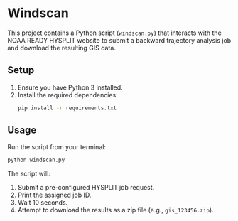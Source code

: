 # Windscan

This project contains a Python script (`windscan.py`) that interacts with the NOAA READY HYSPLIT website to submit a backward trajectory analysis job and download the resulting GIS data.

## Setup

1.  Ensure you have Python 3 installed.
2.  Install the required dependencies:
    ```bash
    pip install -r requirements.txt
    ```

## Usage

Run the script from your terminal:

```bash
python windscan.py
```

The script will:

1.  Submit a pre-configured HYSPLIT job request.
2.  Print the assigned job ID.
3.  Wait 10 seconds.
4.  Attempt to download the results as a zip file (e.g., `gis_123456.zip`). 